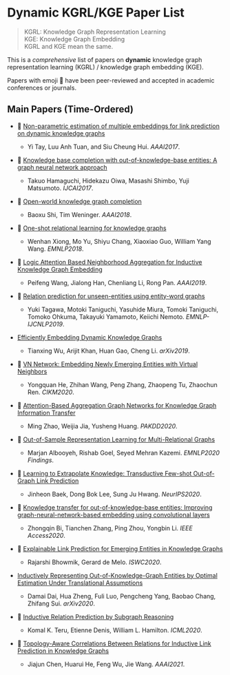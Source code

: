 # Dynamic KGRL/KGE Paper List

> KGRL: Knowledge Graph Representation Learning  
> KGE:  Knowledge Graph Embedding  
> KGRL and KGE mean the same.

This is a *comprehensive* list of papers on **dynamic** knowledge graph representation learning (KGRL) / knowledge graph embedding (KGE). 

Papers with emoji :file_folder: have been peer-reviewed and accepted in academic conferences or journals.

## Main Papers (Time-Ordered)

- :file_folder: [Non-parametric estimation of multiple embeddings for link prediction on dynamic knowledge graphs](https://dl.acm.org/doi/10.5555/3298239.3298421)
  - Yi Tay, Luu Anh Tuan, and Siu Cheung Hui. *AAAI2017*.

- :file_folder: [Knowledge base completion with out-of-knowledge-base entities: A graph neural network approach](https://www.ijcai.org/proceedings/2017/0250.pdf)
  - Takuo Hamaguchi, Hidekazu Oiwa, Masashi Shimbo, Yuji Matsumoto. *IJCAI2017*.

- :file_folder: [Open-world knowledge graph completion](https://arxiv.org/abs/1711.03438)
  - Baoxu Shi, Tim Weninger. *AAAI2018*.

- :file_folder: [One-shot relational learning for knowledge graphs](https://arxiv.org/abs/1808.09040)
  - Wenhan Xiong, Mo Yu, Shiyu Chang, Xiaoxiao Guo, William Yang Wang. *EMNLP2018*.

- :file_folder: [Logic Attention Based Neighborhood Aggregation for Inductive Knowledge Graph Embedding](https://arxiv.org/abs/1811.01399)
  - Peifeng Wang, Jialong Han, Chenliang Li, Rong Pan. *AAAI2019*.

- :file_folder: [Relation prediction for unseen-entities using entity-word graphs](https://www.aclweb.org/anthology/D19-5302/)
  - Yuki Tagawa, Motoki Taniguchi, Yasuhide Miura, Tomoki Taniguchi, Tomoko Ohkuma, Takayuki Yamamoto, Keiichi Nemoto. *EMNLP-IJCNLP2019*.

- [Efficiently Embedding Dynamic Knowledge Graphs](https://arxiv.org/abs/1910.06708)
  - Tianxing Wu, Arijit Khan, Huan Gao, Cheng Li. *arXiv2019*.

- :file_folder: [VN Network: Embedding Newly Emerging Entities with Virtual Neighbors](https://doi.org/10.1145/3340531.3411865)
  - Yongquan He, Zhihan Wang, Peng Zhang, Zhaopeng Tu, Zhaochun Ren. *CIKM2020*.

- :file_folder: [Attention-Based Aggregation Graph Networks for Knowledge Graph Information Transfer](http://dx.doi.org/10.1007/978-3-030-47436-2_41)
  - Ming Zhao, Weijia Jia, Yusheng Huang. *PAKDD2020*.

- :file_folder: [Out-of-Sample Representation Learning for Multi-Relational Graphs](https://www.aclweb.org/anthology/2020.findings-emnlp.241.pdf)
  - Marjan Albooyeh, Rishab Goel, Seyed Mehran Kazemi. *EMNLP2020 Findings*.

- :file_folder: [Learning to Extrapolate Knowledge: Transductive Few-shot Out-of-Graph Link Prediction](https://proceedings.neurips.cc/paper/2020/file/0663a4ddceacb40b095eda264a85f15c-Paper.pdf)
  - Jinheon Baek, Dong Bok Lee, Sung Ju Hwang. *NeurIPS2020*.

- :file_folder: [Knowledge transfer for out-of-knowledge-base entities: Improving graph-neural-network-based embedding using convolutional layers](http://ieeexplore.ieee.org/document/9178374)
  - Zhongqin Bi, Tianchen Zhang, Ping Zhou, Yongbin Li. *IEEE Access2020*.

- :file_folder: [Explainable Link Prediction for Emerging Entities in Knowledge Graphs](http://arxiv.org/abs/2005.00637)
  - Rajarshi Bhowmik, Gerard de Melo. *ISWC2020*.

- [Inductively Representing Out-of-Knowledge-Graph Entities by Optimal Estimation Under Translational Assumptions](http://arxiv.org/abs/2009.12765)
  - Damai Dai, Hua Zheng, Fuli Luo, Pengcheng Yang, Baobao Chang, Zhifang Sui. *arXiv2020*.

- :file_folder: [Inductive Relation Prediction by Subgraph Reasoning](http://arxiv.org/abs/1911.06962)
  - Komal K. Teru, Etienne Denis, William L. Hamilton. *ICML2020*.

- :file_folder: [Topology-Aware Correlations Between Relations for Inductive Link Prediction in Knowledge Graphs](http://arxiv.org/abs/2103.03642)
  - Jiajun Chen, Huarui He, Feng Wu, Jie Wang. *AAAI2021*.